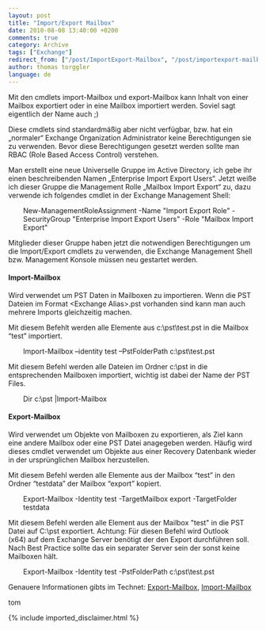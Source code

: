 ```yaml
---
layout: post
title: "Import/Export Mailbox"
date: 2010-08-08 13:40:00 +0200
comments: true
category: Archive
tags: ["Exchange"]
redirect_from: ["/post/ImportExport-Mailbox", "/post/importexport-mailbox"]
author: thomas torggler
language: de
---
```

<!-- more -->
<p>Mit den cmdlets import-Mailbox und export-Mailbox kann Inhalt von einer Mailbox exportiert oder in eine Mailbox importiert werden. Soviel sagt eigentlich der Name auch ;)</p>
<p>Diese cmdlets sind standardm&auml;&szlig;ig aber nicht verf&uuml;gbar, bzw. hat ein &bdquo;normaler&ldquo; Exchange Organization Administrator keine Berechtigungen sie zu verwenden. Bevor diese Berechtigungen gesetzt werden sollte man RBAC (Role Based Access Control) verstehen.</p>
<p>Man erstellt eine neue Universelle Gruppe im Active Directory, ich gebe ihr einen beschreibenden Namen &bdquo;Enterprise Import Export Users&ldquo;. Jetzt wei&szlig;e ich dieser Gruppe die Management Rolle &bdquo;Mailbox Import Export&ldquo; zu, dazu verwende ich folgendes cmdlet in der Exchange Management Shell:</p>
<p style="padding-left: 30px">New-ManagementRoleAssignment -Name "Import Export Role" -SecurityGroup "Enterprise Import Export Users" -Role "Mailbox Import Export"</p>
<p>Mitglieder dieser Gruppe haben jetzt die notwendigen Berechtigungen um die Import/Export cmdlets zu verwenden, die Exchange Management Shell bzw. Management Konsole m&uuml;ssen neu gestartet werden.</p>
<h4>Import-Mailbox</h4>
<p>Wird verwendet um PST Daten in Mailboxen zu importieren. Wenn die PST Dateien im Format &lt;Exchange Alias&gt;.pst vorhanden sind kann man auch mehrere Imports gleichzeitig machen.</p>
<p>Mit diesem Befehlt werden alle Elemente aus c:\pst\test.pst in die Mailbox &ldquo;test&rdquo; importiert.</p>
<p style="padding-left: 30px">Import-Mailbox &ndash;identity test &ndash;PstFolderPath c:\pst\test.pst</p>
<p>Mit diesem Befehl werden alle Dateien im Ordner c:\pst in die entsprechenden Mailboxen importiert, wichtig ist dabei der Name der PST Files.</p>
<p style="padding-left: 30px">Dir c:\pst |Import-Mailbox</p>
<h4>Export-Mailbox</h4>
<p>Wird verwendet um Objekte von Mailboxen zu exportieren, als Ziel kann eine andere Mailbox oder eine PST Datei anagegeben werden. H&auml;ufig wird dieses cmdlet verwendet um Objekte aus einer Recovery Datenbank wieder in der urspr&uuml;nglichen Mailbox herzustellen.</p>
<p>Mit diesem Befehl werden alle Elemente aus der Mailbox &ldquo;test&rdquo; in den Ordner &ldquo;testdata&rdquo; der Mailbox &ldquo;export&rdquo; kopiert.</p>
<p style="padding-left: 30px">Export-Mailbox -Identity test -TargetMailbox export -TargetFolder testdata</p>
<p>Mit diesem Befehl werden alle Element aus der Mailbox "test" in die PST Datei auf C:\pst exportiert. Achtung: F&uuml;r diesen Befehl wird Outlook (x64)&nbsp;auf dem Exchange Server ben&ouml;tigt der den Export durchf&uuml;hren soll. Nach Best Practice sollte das ein separater Server sein der sonst keine Mailboxen h&auml;lt.</p>
<p style="padding-left: 30px">Export-Mailbox -Identity test -PstFolderPath c:\pst\test.pst</p>
<p>Genauere Informationen gibts im Technet: <a href="http://technet.microsoft.com/en-us/library/aa998579.aspx" target="_blank">Export-Mailbox</a>, <a href="http://technet.microsoft.com/en-us/library/bb629586.aspx" target="_blank">Import-Mailbox</a></p>
<p>tom</p>
{% include imported_disclaimer.html %}
